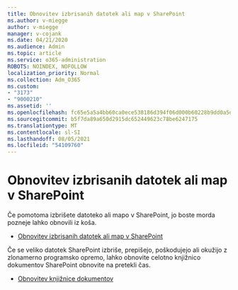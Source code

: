 ```yaml
---
title: Obnovitev izbrisanih datotek ali map v SharePoint
ms.author: v-miegge
author: v-miegge
manager: v-cojank
ms.date: 04/21/2020
ms.audience: Admin
ms.topic: article
ms.service: o365-administration
ROBOTS: NOINDEX, NOFOLLOW
localization_priority: Normal
ms.collection: Adm_O365
ms.custom:
- "3173"
- "9000210"
ms.assetid: ''
ms.openlocfilehash: fc65e5a5a4bb60ca0ece538186d394f06d000b60228b9dd0a5dfe0b7f0e7ad0d
ms.sourcegitcommit: b5f7da89a650d2915dc652449623c78be6247175
ms.translationtype: MT
ms.contentlocale: sl-SI
ms.lasthandoff: 08/05/2021
ms.locfileid: "54109760"
---
```

# <a name="restore-deleted-files-or-folders-in-sharepoint"></a>Obnovitev izbrisanih datotek ali map v SharePoint

Če pomotoma izbrišete datoteko ali mapo v SharePoint, jo boste morda pozneje lahko obnovili iz koša.

* [Obnovitev izbrisanih datotek ali map v SharePoint](https://support.microsoft.com/office/restore-items-in-the-recycle-bin-that-were-deleted-from-sharepoint-or-teams-6df466b6-55f2-4898-8d6e-c0dff851a0be)

Če se veliko datotek SharePoint izbriše, prepišejo, poškodujejo ali okužijo z zlonamerno programsko opremo, lahko obnovite celotno knjižnico dokumentov SharePoint obnovite na pretekli čas.

* [Obnovitev knjižnice dokumentov](https://support.office.com/article/restore-a-document-library-317791c3-8bd0-4dfd-8254-3ca90883d39a)